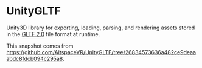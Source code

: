 # UnityGLTF
Unity3D library for exporting, loading, parsing, and rendering assets stored in the [GLTF 2.0](https://github.com/KhronosGroup/glTF/tree/2.0) file format at runtime.

This snapshot comes from https://github.com/AltspaceVR/UnityGLTF/tree/26834573636a482ce9deaaabdc8fdcb094c295a8.